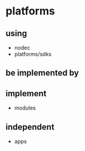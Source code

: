 # platforms

## using

* nodec
* platforms/sdks

## be implemented by

## implement

* modules

## independent

* apps
